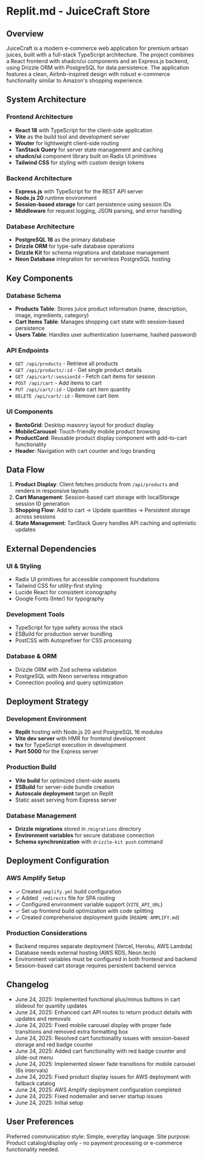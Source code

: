 # Replit.md - JuiceCraft Store

## Overview

JuiceCraft is a modern e-commerce web application for premium artisan juices, built with a full-stack TypeScript architecture. The project combines a React frontend with shadcn/ui components and an Express.js backend, using Drizzle ORM with PostgreSQL for data persistence. The application features a clean, Airbnb-inspired design with robust e-commerce functionality similar to Amazon's shopping experience.

## System Architecture

### Frontend Architecture
- **React 18** with TypeScript for the client-side application
- **Vite** as the build tool and development server
- **Wouter** for lightweight client-side routing
- **TanStack Query** for server state management and caching
- **shadcn/ui** component library built on Radix UI primitives
- **Tailwind CSS** for styling with custom design tokens

### Backend Architecture
- **Express.js** with TypeScript for the REST API server
- **Node.js 20** runtime environment
- **Session-based storage** for cart persistence using session IDs
- **Middleware** for request logging, JSON parsing, and error handling

### Database Architecture
- **PostgreSQL 16** as the primary database
- **Drizzle ORM** for type-safe database operations
- **Drizzle Kit** for schema migrations and database management
- **Neon Database** integration for serverless PostgreSQL hosting

## Key Components

### Database Schema
- **Products Table**: Stores juice product information (name, description, image, ingredients, category)
- **Cart Items Table**: Manages shopping cart state with session-based persistence
- **Users Table**: Handles user authentication (username, hashed password)

### API Endpoints
- `GET /api/products` - Retrieve all products
- `GET /api/products/:id` - Get single product details
- `GET /api/cart/:sessionId` - Fetch cart items for session
- `POST /api/cart` - Add items to cart
- `PUT /api/cart/:id` - Update cart item quantity
- `DELETE /api/cart/:id` - Remove cart item

### UI Components
- **BentoGrid**: Desktop masonry layout for product display
- **MobileCarousel**: Touch-friendly mobile product browsing
- **ProductCard**: Reusable product display component with add-to-cart functionality
- **Header**: Navigation with cart counter and logo branding

## Data Flow

1. **Product Display**: Client fetches products from `/api/products` and renders in responsive layouts
2. **Cart Management**: Session-based cart storage with localStorage session ID generation
3. **Shopping Flow**: Add to cart → Update quantities → Persistent storage across sessions
4. **State Management**: TanStack Query handles API caching and optimistic updates

## External Dependencies

### UI & Styling
- Radix UI primitives for accessible component foundations
- Tailwind CSS for utility-first styling
- Lucide React for consistent iconography
- Google Fonts (Inter) for typography

### Development Tools
- TypeScript for type safety across the stack
- ESBuild for production server bundling
- PostCSS with Autoprefixer for CSS processing

### Database & ORM
- Drizzle ORM with Zod schema validation
- PostgreSQL with Neon serverless integration
- Connection pooling and query optimization

## Deployment Strategy

### Development Environment
- **Replit** hosting with Node.js 20 and PostgreSQL 16 modules
- **Vite dev server** with HMR for frontend development
- **tsx** for TypeScript execution in development
- **Port 5000** for the Express server

### Production Build
- **Vite build** for optimized client-side assets
- **ESBuild** for server-side bundle creation
- **Autoscale deployment** target on Replit
- Static asset serving from Express server

### Database Management
- **Drizzle migrations** stored in `/migrations` directory
- **Environment variables** for secure database connection
- **Schema synchronization** with `drizzle-kit push` command

## Deployment Configuration

### AWS Amplify Setup
- ✓ Created `amplify.yml` build configuration
- ✓ Added `_redirects` file for SPA routing
- ✓ Configured environment variable support (`VITE_API_URL`)
- ✓ Set up frontend build optimization with code splitting
- ✓ Created comprehensive deployment guide (`README-AMPLIFY.md`)

### Production Considerations
- Backend requires separate deployment (Vercel, Heroku, AWS Lambda)
- Database needs external hosting (AWS RDS, Neon.tech)
- Environment variables must be configured in both frontend and backend
- Session-based cart storage requires persistent backend service

## Changelog

- June 24, 2025: Implemented functional plus/minus buttons in cart slideout for quantity updates
- June 24, 2025: Enhanced cart API routes to return product details with updates and removals
- June 24, 2025: Fixed mobile carousel display with proper fade transitions and removed extra formatting box
- June 24, 2025: Resolved cart functionality issues with session-based storage and red badge counter
- June 24, 2025: Added cart functionality with red badge counter and slide-out menu
- June 24, 2025: Implemented slower fade transitions for mobile carousel (6s intervals)
- June 24, 2025: Fixed product display issues for AWS deployment with fallback catalog
- June 24, 2025: AWS Amplify deployment configuration completed
- June 24, 2025: Fixed nodemailer and server startup issues
- June 24, 2025: Initial setup

## User Preferences

Preferred communication style: Simple, everyday language.
Site purpose: Product catalog/display only - no payment processing or e-commerce functionality needed.